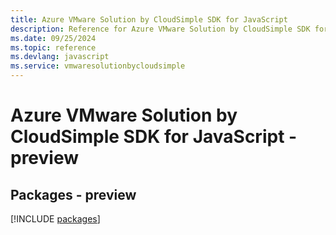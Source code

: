 ```yaml
---
title: Azure VMware Solution by CloudSimple SDK for JavaScript
description: Reference for Azure VMware Solution by CloudSimple SDK for JavaScript
ms.date: 09/25/2024
ms.topic: reference
ms.devlang: javascript
ms.service: vmwaresolutionbycloudsimple
---
```

# Azure VMware Solution by CloudSimple SDK for JavaScript - preview
## Packages - preview
[!INCLUDE [packages](vmware-solution-by-cloudsimple-index.md)]